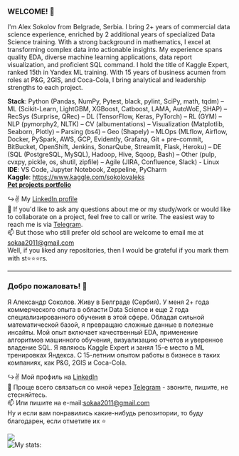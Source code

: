 ### WELCOME! 👋

I'm Alex Sokolov from Belgrade, Serbia. I bring 2+ years of commercial data science experience, enriched by 2 additional years of specialized Data Science training. With a strong background in mathematics, I excel at transforming complex data into actionable insights. My experience spans quality EDA, diverse machine learning applications, data report visualization, and proficient SQL command. I hold the title of Kaggle Expert, ranked 15th in Yandex ML training. With 15 years of business acumen from roles at P&G, 2GIS, and Coca-Cola, I bring analytical and leadership strengths to each project.

**Stack**:  Python (Pandas, NumPy, Pytest, black, pylint, SciPy, math, tqdm) – ML (Scikit-Learn, LightGBM, XGBoost, Catboost, LAMA, AutoWoE, SHAP) – RecSys (Surprise, QRec) – DL (TensorFlow, Keras, PyTorch) – RL (GYM) – NLP (pymorphy2, NLTK) – CV (albumentations) – Visualization (Matplotlib, Seaborn, Plotly) – Parsing (bs4) – Geo (Shapely) – MLOps (MLflow, Airflow, Docker, PySpark, AWS, GCP, Evidently, Grafana, Git + pre-commit, BitBucket, OpenShift, Jenkins, SonarQube, Streamlit, Flask, Heroku) – DE (SQL (PostgreSQL, MySQL), Hadoop, Hive, Sqoop, Bash) – Other (pulp, cvxpy, pickle, os, shutil, zipfile) – Agile (JIRA, Confluence, Slack) - Linux  
**IDE**: VS Code, Jupyter Notebook, Zeppeline, PyCharm  
**Kaggle**: https://www.kaggle.com/sokolovaleks  
[**Pet projects portfolio**](https://github.com/alex-sokolov2011/pet-projects)  

↪️✌️ My [LinkedIn profile](https://www.linkedin.com/in/sokolov-a-ds/)  
📩  If you'd like to ask any questions about me or my study/work or would like to collaborate on a project, feel free to call or write. The easiest way to reach me is via [Telegram](https://t.me/aleks_2011).  
📫 But those who still prefer old school are welcome to email me at [sokaa2011@gmail.com](mailto:sokaa2011@gmail.com)  
Well, if you liked any repositories, then I would be grateful if you mark them with st⭐️⭐️⭐️rs.

---
### Добро пожаловать! 👋

Я Александр Соколов. Живу в Белграде (Сербия). У меня 2+ года коммерческого опыта в области Data Science и еще 2 года специализированного обучения в этой сфере. Обладая сильной математической базой, я превращаю сложные данные в полезные инсайты. Мой опыт включает качественный EDA, применение алгоритмов машинного обучения, визуализацию отчетов и уверенное владение SQL. Я являюсь Kaggle Expert и занял 15-е место в ML тренировках Яндекса. С 15-летним опытом работы в бизнесе в таких компаниях, как P&G, 2GIS и Coca-Cola.  

↪️✌️ Мой профиль на [LinkedIn](https://www.linkedin.com/in/sokolov-a-ds/)  
📩 Проще всего связаться со мной через [Telegram](https://t.me/aleks_2011) - звоните, пишите, не стесняйтесь.  
📫 Или пишите на e-mail:[sokaa2011@gmail.com](mailto:sokaa2011@gmail.com)  
Ну и если вам понравились какие-нибудь репозитории, то буду благодарен, если отметите их ⭐️  

![](https://komarev.com/ghpvc/?username=alex-sokolov2011&color=blue)  
![My stats:](https://github-readme-stats.vercel.app/api?username=alex-sokolov2011&hide=prs&hide_title=True&hide_border=True&card_width=100&text_color=0d1117&show_icons=true)
